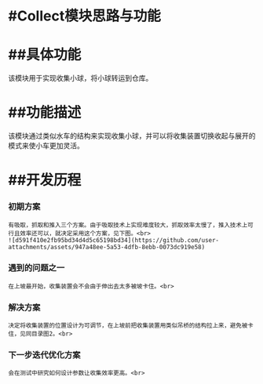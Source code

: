 #Collect模块思路与功能
=========================
##具体功能
========================
  该模块用于实现收集小球，将小球转运到仓库。

##功能描述
========
   该模块通过类似水车的结构来实现收集小球，并可以将收集装置切换收起与展开的模式来使小车更加灵活。
   
##开发历程
=========================

  ### 初期方案
  
    有吸取，抓取和推入三个方案。由于吸取技术上实现难度较大，抓取效率太慢了，推入技术上可行且效率还可以，就决定采用这个方案，见下图。<br>
    ![d591f410e2fb95bd34d4d5c65198bd34](https://github.com/user-attachments/assets/947a48ee-5a53-4dfb-8ebb-0073dc919e58)
    
  ### 遇到的问题之一
  
    在上坡最开始，收集装置会不会由于伸出去太多被坡卡住。<br>
    
  ### 解决方案
  
    决定将收集装置的位置设计为可调节，在上坡前把收集装置用类似吊桥的结构拉上来，避免被卡住，见同目录图2。<br>
    
  ### 下一步迭代优化方案 
  
    会在测试中研究如何设计参数让收集效率更高。<br>



